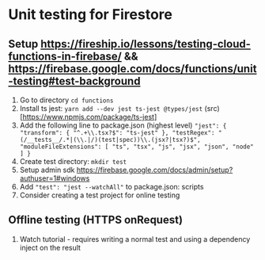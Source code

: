 # Unit testing for Firestore

## Setup https://fireship.io/lessons/testing-cloud-functions-in-firebase/ && https://firebase.google.com/docs/functions/unit-testing#test-background

1. Go to directory `cd functions`
1. Install ts jest: `yarn add --dev jest ts-jest @types/jest` (src)[https://www.npmjs.com/package/ts-jest]
1. Add the following line to package.json (highest level)
   `"jest": { "transform": { "^.+\\.tsx?$": "ts-jest" }, "testRegex": "(/__tests__/.*|(\\.|/)(test|spec))\\.(jsx?|tsx?)$", "moduleFileExtensions": [ "ts", "tsx", "js", "jsx", "json", "node" ] }`
1. Create test directory: `mkdir test`
1. Setup admin sdk https://firebase.google.com/docs/admin/setup?authuser=1#windows
1. Add `"test": "jest --watchAll"` to package.json: scripts
1. Consider creating a test project for online testing

## Offline testing (HTTPS onRequest)

1. Watch tutorial - requires writing a normal test and using a dependency inject on the result
